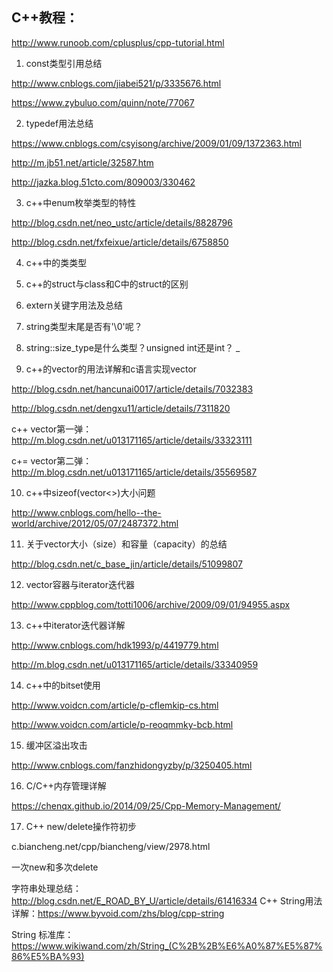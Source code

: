 ## C++教程：

http://www.runoob.com/cplusplus/cpp-tutorial.html

1. const类型引用总结

http://www.cnblogs.com/jiabei521/p/3335676.html

https://www.zybuluo.com/quinn/note/77067

2. typedef用法总结

https://www.cnblogs.com/csyisong/archive/2009/01/09/1372363.html

http://m.jb51.net/article/32587.htm

http://jazka.blog.51cto.com/809003/330462

3. c++中enum枚举类型的特性

http://blog.csdn.net/neo_ustc/article/details/8828796

http://blog.csdn.net/fxfeixue/article/details/6758850

4. c++中的类类型
5. c++的struct与class和C中的struct的区别
6. extern关键字用法及总结
7. string类型末尾是否有'\0'呢？
8. string::size_type是什么类型？unsigned int还是int？
_

9. c++的vector的用法详解和c语言实现vector

http://blog.csdn.net/hancunai0017/article/details/7032383

http://blog.csdn.net/dengxu11/article/details/7311820

c++ vector第一弹：
http://m.blog.csdn.net/u013171165/article/details/33323111

c+= vector第二弹：
http://m.blog.csdn.net/u013171165/article/details/35569587

10. c++中sizeof(vector<>)大小问题

http://www.cnblogs.com/hello--the-world/archive/2012/05/07/2487372.html

11. 关于vector大小（size）和容量（capacity）的总结

http://blog.csdn.net/c_base_jin/article/details/51099807

12. vector容器与iterator迭代器

http://www.cppblog.com/totti1006/archive/2009/09/01/94955.aspx

13. c++中iterator迭代器详解

http://www.cnblogs.com/hdk1993/p/4419779.html

http://m.blog.csdn.net/u013171165/article/details/33340959

14. c++中的bitset使用

http://www.voidcn.com/article/p-cflemkip-cs.html

http://www.voidcn.com/article/p-reoqmmky-bcb.html

15. 缓冲区溢出攻击

http://www.cnblogs.com/fanzhidongyzby/p/3250405.html

16. C/C++内存管理详解

https://chenqx.github.io/2014/09/25/Cpp-Memory-Management/

17. C++ new/delete操作符初步

c.biancheng.net/cpp/biancheng/view/2978.html


一次new和多次delete

字符串处理总结：http://blog.csdn.net/E_ROAD_BY_U/article/details/61416334
C++ String用法详解：https://www.byvoid.com/zhs/blog/cpp-string

String 标准库：https://www.wikiwand.com/zh/String_(C%2B%2B%E6%A0%87%E5%87%86%E5%BA%93)


